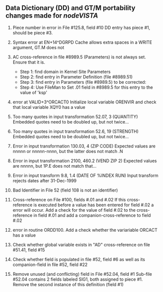 ## Data Dictionary (DD) and GT/M portability changes made for _nodeVISTA_

 1. Piece number in error in File #125.8, field #10
    DD entry has piece #1, should be piece #3.

 2. Syntax error at EN+14^DGRPD
    Cache allows extra spaces in a WRITE argument, GT.M does not

 3. AC cross-reference in file #8989.5 (Parameters) is not always set.
    Ensure that it is.
    * Step 1: find domain in Kernel Site Parameters
    * Step 2: find entry in Parameter Definition (file #8989.51)
    * Step 3: find entry in Parameters (file #8989.5) to be corrected:
    * Step 4: Use FileMan to Set .01 field in #8989.5 for this entry to the value of 'ksp'

 4. <Undefined> error at VALID+3^ORCACT0
    Initialize local variable ORENVIR and check that local variable XQY0 has a value

 5. Too many quotes in input transformation 52.07, 3 (QUANTITY)
    Embedded quotes need to be doubled up, but not twice...

 6. Too many quotes in input transformation 52.6, 19 (STRENGTH)
    Embedded quotes need to be doubled up, but not twice...

 7. Error in input transformation 130.03, 4 (ZIP CODE)
    Expected values are nnnnn or nnnnn-nnnn, but the latter does not match .N

 8. Error in input transformation 2100, 460.2 (VEND ZIP 2)
    Expected values are nnnnn, but 1P.E does not match that...

 9. Error in input transform 9.8, 1.4 (DATE OF %INDEX RUN)
    Input transform rejects dates after 31-Dec-1999

10. Bad Identifier in File 52 (field 108 is not an identifier)

11. Cross-reference on File #100, fields #.01 and #.02
    If this cross-reference is executed before a value has been entered for field #.02
    a <subscript> error will occur.
    Add a check for the value of field #.02 to the cross-reference in field #.01
    and add a companion-cross-reference to field #.02

12. <undefined> error in routine ORDD100.
    Add a check whether the variariable ORCACT has a value

13. Check whether global variable exists in "AD" cross-reference on file #51.41, field #15

14. Check whether field is populated in file #52, field #6
    as well as its companion-field in file #52, field #22

15. Remove unused (and conflicting) field in File #52.04, field #1
    Sub-file #52.04 contains 2 fields labeled SIG1, both assigned to piece #1.
    Remove the second instance of this definition (field #1)

